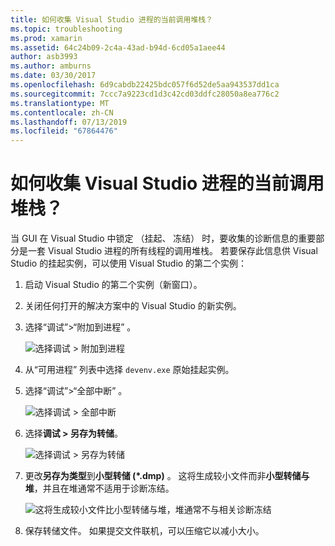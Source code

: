 ```yaml
---
title: 如何收集 Visual Studio 进程的当前调用堆栈？
ms.topic: troubleshooting
ms.prod: xamarin
ms.assetid: 64c24b09-2c4a-43ad-b94d-6cd05a1aee44
author: asb3993
ms.author: amburns
ms.date: 03/30/2017
ms.openlocfilehash: 6d9cabdb22425bdc057f6d52de5aa943537dd1ca
ms.sourcegitcommit: 7ccc7a9223cd1d3c42cd03ddfc28050a8ea776c2
ms.translationtype: MT
ms.contentlocale: zh-CN
ms.lasthandoff: 07/13/2019
ms.locfileid: "67864476"
---
```

# <a name="how-do-i-collect-the-current-call-stacks-of-the-visual-studio-process"></a>如何收集 Visual Studio 进程的当前调用堆栈？

当 GUI 在 Visual Studio 中锁定 （挂起、 冻结） 时，要收集的诊断信息的重要部分是一套 Visual Studio 进程的所有线程的调用堆栈。 若要保存此信息供 Visual Studio 的挂起实例，可以使用 Visual Studio 的第二个实例：

1. 启动 Visual Studio 的第二个实例（新窗口）。

2. 关闭任何打开的解决方案中的 Visual Studio 的新实例。

3. 选择“调试”>“附加到进程”  。

   ![](vs-callstack-images/image1.png "选择调试 > 附加到进程")

4. 从“可用进程”  列表中选择 `devenv.exe` 原始挂起实例。

5. 选择“调试”>“全部中断”  。

   ![](vs-callstack-images/image2.png "选择调试 > 全部中断")

6. 选择**调试 > 另存为转储**。

   ![](vs-callstack-images/image3.png "选择调试 > 另存为转储")

7. 更改**另存为类型**到**小型转储 (\*.dmp)** 。 这将生成较小文件而非**小型转储与堆**，并且在堆通常不适用于诊断冻结。

   ![](vs-callstack-images/image4.png "这将生成较小文件比小型转储与堆，堆通常不与相关诊断冻结")

8. 保存转储文件。 如果提交文件联机，可以压缩它以减小大小。

